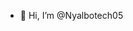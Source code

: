 - 👋 Hi, I’m @Nyalbotech05
<!---
Nyalbotech05/Nyalbotech05 is a ✨ special ✨ repository because its `README.md` (this file) appears on your GitHub profile.
You can click the Preview link to take a look at your changes.
--->
